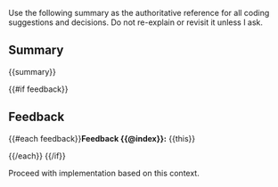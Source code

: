 Use the following summary as the authoritative reference for all coding suggestions and decisions. Do not re-explain or revisit it unless I ask.

## Summary

{{summary}}

{{#if feedback}}

## Feedback

{{#each feedback}}**Feedback {{@index}}:**
{{this}}

{{/each}}
{{/if}}

Proceed with implementation based on this context.

